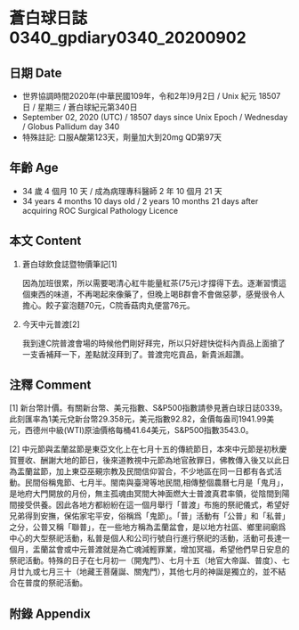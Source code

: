 [_metadata_:encoding]: - "utf-8"
[_metadata_:language]: - "zh-Hant-TW"
[_metadata_:fileformat]: - "markdown"
[_metadata_:MIME_type]: - "text/plain"
[_metadata_:markdown_version]: - "commonmark version 0.29"
[_metadata_:markdown_spec]: - "https://spec.commonmark.org/0.29/"

# 蒼白球日誌0340_gpdiary0340_20200902 #

## 日期 Date ##

* 世界協調時間2020年(中華民國109年，令和2年)9月2日 / Unix 紀元 18507 日 / 星期三 / 蒼白球紀元第340日
* September 02, 2020 (UTC) / 18507 days since Unix Epoch / Wednesday / Globus Pallidum day 340
* 特殊註記: 口服A酸第123天，劑量加大到20mg QD第97天

## 年齡 Age ##

* 34 歲 4 個月 10 天 / 成為病理專科醫師 2 年 10 個月 21 天
* 34 years 4 months 10 days old / 2 years 10 months 21 days after acquiring ROC Surgical Pathology Licence

## 本文 Content ##

1. 蒼白球飲食誌暨物價筆記[1]

    因為加班很累，所以需要喝清心紅牛能量紅茶(75元)才撐得下去。逐漸習慣這個東西的味道，不再喝起來像藥了，但晚上喝B群會不會做惡夢，感覺很令人擔心。餃子宴泡麵70元，C院香菇肉丸便當76元。

2. 今天中元普渡[2]

    我到達C院普渡會場的時候他們剛好拜完，所以只好趕快從科內貢品上面搶了一支香補拜一下，差點就沒拜到了。普渡完吃貢品，新貴派超讚。

## 注釋 Comment ##

[1] 新台幣計價。有關新台幣、美元指數、S&P500指數請參見蒼白球日誌0339。此刻匯率為1美元兌新台幣29.358元，美元指數92.82，金價每盎司1941.99美元，西德州中級(WTI)原油價格每桶41.64美元，S&P500指數3543.0。

[2] 中元節與盂蘭盆節是東亞文化上在七月十五的傳統節日，本來中元節是初秋慶賀豐收、酬謝大地的節日，後來道教視中元節為地官赦罪日，佛教傳入後又以此日為盂蘭盆節，加上東亞巫覡宗教及民間信仰習合，不少地區在同一日都有各式活動。民間俗稱鬼節、七月半。閩南與臺灣等地民間,相傳整個農曆七月是「鬼月」，是地府大門開放的月份，無主孤魂由冥間大神面燃大士普渡真君率領，從陰間到陽間接受供養。因此各地方都紛紛在這一個月舉行「普渡」布施的祭祀儀式，希望好兄弟得到安撫，保佑家宅平安，俗稱爲「鬼節」。「普」活動有「公普」和「私普」之分，公普又稱「聯普」，在一些地方稱為盂蘭盆會，是以地方社區、鄉里祠廟爲中心的大型祭祀活動，私普是個人和公司行號自行進行祭祀的活動，活動可長達一個月，盂蘭盆會或中元普渡就是為亡魂減輕罪業，增加冥福，希望他們早日安息的祭祀活動。特殊的日子在七月初一（開鬼門）、七月十五（地官大帝誕、普度）、七月廿九或七月三十（地藏王菩薩誕、關鬼門），其他七月的神誕是獨立的，並不結合在普度的祭祀活動。

## 附錄 Appendix ##

